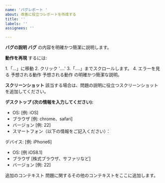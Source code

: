 ```yaml
---
name: 'バグレポート '
about: 改善に役立つレポートを作成する
title: ''
labels: ''
assignees: ''

---
```


**バグの説明 バグ**
の内容を明確かつ簡潔に説明します。

**動作を再現**
するには:

1.「...」に移動
2. クリック '....'
3.「....」までスクロールします。
4. エラーを見る
予想される動作 予想される動作
の明確かつ簡潔な説明。

**スクリーンショット**
該当する場合は、問題の説明に役立つスクリーンショットを追加してください。

**デスクトップ (次の情報を入力してください):**

- OS: [例: iOS]
- ブラウザ [例: chrome、safari]
- バージョン [例: 22]
- スマートフォン（以下の情報をご記入ください）：

デバイス: [例: iPhone6]
- OS: [例 iOS8.1]
- ブラウザ [株式ブラウザ、サファリなど]
- バージョン [例: 22]

追加のコンテキスト
問題に関するその他のコンテキストをここに追加します。
